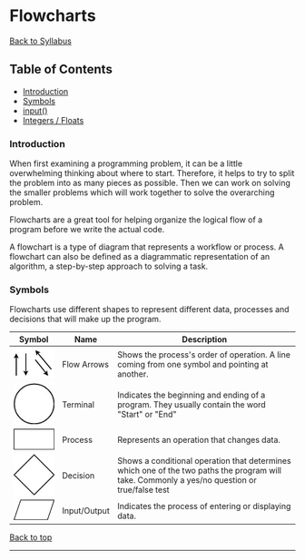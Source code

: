 # <a id="top"></a>Flowcharts

[Back to Syllabus](../README.md)

## Table of Contents

- [Introduction](#intro)
- [Symbols](#symbols)
- [input()](#input)
- [Integers / Floats](#numbers)

### <a id="intro"></a>Introduction

When first examining a programming problem, it can be a little overwhelming thinking about where to start. Therefore, it helps to try to split the problem into as many pieces as possible. Then we can work on solving the smaller problems which will work together to solve the overarching problem.

Flowcharts are a great tool for helping organize the logical flow of a program before we write the actual code.

A flowchart is a type of diagram that represents a workflow or process. A flowchart can also be defined as a diagrammatic representation of an algorithm, a step-by-step approach to solving a task.

### <a id="symbols"></a>Symbols

Flowcharts use different shapes to represent different data, processes and decisions that will make up the program.

| Symbol                                               | Name         | Description                                                                                                                                   |
| ---------------------------------------------------- | ------------ | --------------------------------------------------------------------------------------------------------------------------------------------- |
| ![Flowlines](./flowchart_images/flowArrows.jpg)      | Flow Arrows  | Shows the process's order of operation. A line coming from one symbol and pointing at another.                                                |
| ![Termination](./flowchart_images/circle.jpg)        | Terminal     | Indicates the beginning and ending of a program. They usually contain the word "Start" or "End"                                               |
| ![Process](./flowchart_images/rectangle.jpg)         | Process      | Represents an operation that changes data.                                                                                                    |
| ![Decision](./flowchart_images/diamond.jpg)          | Decision     | Shows a conditional operation that determines which one of the two paths the program will take. Commonly a yes/no question or true/false test |
| ![InputOutput](./flowchart_images/parallelogram.jpg) | Input/Output | Indicates the process of entering or displaying data.                                                                                         |

[Back to top](#top)

---
